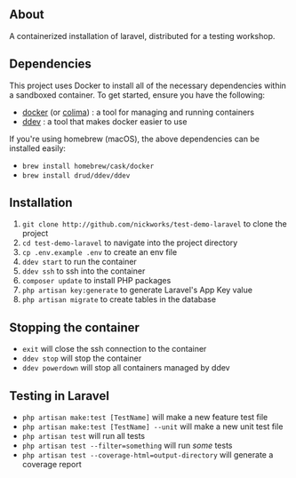 ## About

A containerized installation of laravel, distributed for a testing workshop.

## Dependencies

This project uses Docker to install all of the necessary dependencies within a sandboxed container. To get started, ensure you have the following:

 - [docker](https://www.docker.com/products/docker-desktop/) (or [colima](https://github.com/abiosoft/colima)) : a tool for managing and running containers
 - [ddev](https://ddev.readthedocs.io/en/latest/users/install/ddev-installation/#system-requirements) : a tool that makes docker easier to use

 If you're using homebrew (macOS), the above dependencies can be installed easily:
 - `brew install homebrew/cask/docker`
 - `brew install drud/ddev/ddev`

## Installation

 1. `git clone http://github.com/nickworks/test-demo-laravel` to clone the project
 2. `cd test-demo-laravel` to navigate into the project directory
 3. `cp .env.example .env` to create an env file 
 4. `ddev start` to run the container
 5. `ddev ssh` to ssh into the container
 6. `composer update` to install PHP packages
 7. `php artisan key:generate` to generate Laravel's App Key value
 8. `php artisan migrate` to create tables in the database

 ## Stopping the container
 
 - `exit` will close the ssh connection to the container
 - `ddev stop` will stop the container
 - `ddev powerdown` will stop all containers managed by ddev

 ## Testing in Laravel

 - `php artisan make:test [TestName]` will make a new feature test file
 - `php artisan make:test [TestName] --unit` will make a new unit test file
 - `php artisan test` will run all tests
 - `php artisan test --filter=something` will run *some* tests
 - `php artisan test --coverage-html=output-directory` will generate a coverage report

